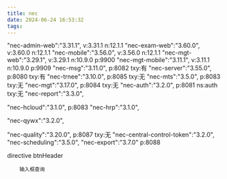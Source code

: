 ```yaml
---
title: nec
date: 2024-06-24 16:53:32
tags:
---
```


"nec-admin-web":"3.31.1",
    v:3.31.1
	n:12.1.1
"nec-exam-web":"3.60.0",
    v:3.60.0
	n:12.1.1
"nec-mobile":"3.56.0",
	v:3.56.0
	n:12.1.1
"nec-mgt-web":"3.29.1",
    v:3.29.1
	n:10.9.0
    p:9900
"nec-mgt-mobile":"3.11.1",
    v:3.11.1
	n:10.9.0
    p:9909
"nec-msg":"3.11.0",
    p:8082
    txy:有
"nec-server":"3.55.0",
    p:8080
    txy:有
"nec-trnee":"3.10.0",
    p:8085
    txy:无
"nec-mts":"3.5.0",
    p:8083
    txy:无
"nec-mgt":"3.17.0",
    p:8084
    txy:无
"nec-auth":"3.2.0",
    p:8081
    ns:auth
    txy:无
"nec-report":"3.3.0",

"nec-hcloud":"3.1.0",
    p:8083
"nec-hrp":"3.1.0",

"nec-qywx":"3.2.0",

"nec-quality":"3.20.0",
    p:8087
    txy:无
"nec-central-control-token":"3.2.0",
"nec-scheduling":"3.5.0",
"nec-export":"3.7.0"
    p:8088



directive
    btnHeader

        输入框查询
        